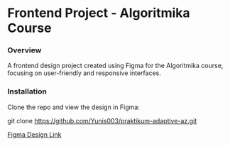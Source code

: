 # Frontend Project - Algoritmika Course
### Overview
A frontend design project created using Figma for the Algoritmika course, focusing on user-friendly and responsive interfaces.
### Installation
Clone the repo and view the design in Figma:

git clone https://github.com/Yunis003/praktikum-adaptive-az.git <br>

<a href="https://www.figma.com/design/BKmCBpI9dXn5xkCnbAEAxj/praktikum-adaptive-az?node-id=0-1&node-type=canvas&t=v7l2p97oyOy4Ehz8-0" target="_blank">Figma Design Link</a>
